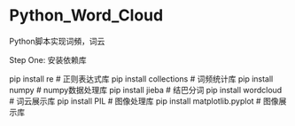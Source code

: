 # Python_Word_Cloud
Python脚本实现词頻，词云

Step One: 安装依赖库

pip install re # 正则表达式库
pip install collections # 词频统计库
pip install numpy  # numpy数据处理库
pip install jieba  # 结巴分词
pip install wordcloud # 词云展示库
pip install PIL   # 图像处理库
pip install matplotlib.pyplot # 图像展示库


